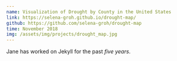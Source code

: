 ```yaml
---
name: Visualization of Drought by County in the United States
link: https://selena-groh.github.io/drought-map/
github: https://github.com/selena-groh/drought-map
time: November 2018
img: /assets/img/projects/drought_map.jpg
---
```

Jane has worked on Jekyll for the past *five years*.
